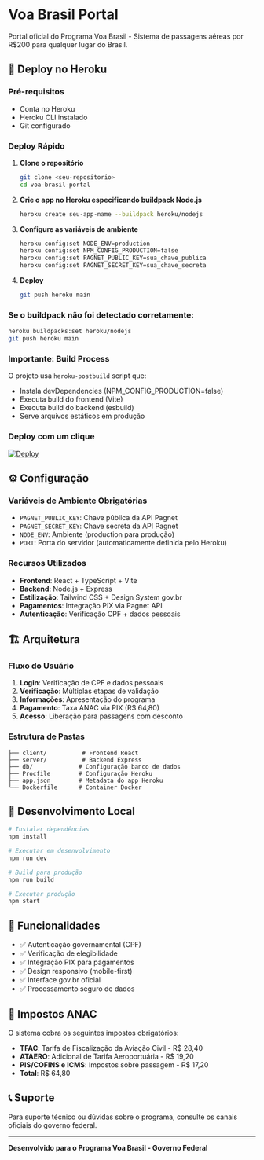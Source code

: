 # Voa Brasil Portal

Portal oficial do Programa Voa Brasil - Sistema de passagens aéreas por R$200 para qualquer lugar do Brasil.

## 🚀 Deploy no Heroku

### Pré-requisitos
- Conta no Heroku
- Heroku CLI instalado
- Git configurado

### Deploy Rápido
1. **Clone o repositório**
   ```bash
   git clone <seu-repositorio>
   cd voa-brasil-portal
   ```

2. **Crie o app no Heroku especificando buildpack Node.js**
   ```bash
   heroku create seu-app-name --buildpack heroku/nodejs
   ```

3. **Configure as variáveis de ambiente**
   ```bash
   heroku config:set NODE_ENV=production
   heroku config:set NPM_CONFIG_PRODUCTION=false
   heroku config:set PAGNET_PUBLIC_KEY=sua_chave_publica
   heroku config:set PAGNET_SECRET_KEY=sua_chave_secreta
   ```

4. **Deploy**
   ```bash
   git push heroku main
   ```

### Se o buildpack não foi detectado corretamente:
```bash
heroku buildpacks:set heroku/nodejs
git push heroku main
```

### Importante: Build Process
O projeto usa `heroku-postbuild` script que:
- Instala devDependencies (NPM_CONFIG_PRODUCTION=false)
- Executa build do frontend (Vite)
- Executa build do backend (esbuild)
- Serve arquivos estáticos em produção

### Deploy com um clique
[![Deploy](https://www.herokucdn.com/deploy/button.svg)](https://heroku.com/deploy)

## ⚙️ Configuração

### Variáveis de Ambiente Obrigatórias
- `PAGNET_PUBLIC_KEY`: Chave pública da API Pagnet
- `PAGNET_SECRET_KEY`: Chave secreta da API Pagnet
- `NODE_ENV`: Ambiente (production para produção)
- `PORT`: Porta do servidor (automaticamente definida pelo Heroku)

### Recursos Utilizados
- **Frontend**: React + TypeScript + Vite
- **Backend**: Node.js + Express
- **Estilização**: Tailwind CSS + Design System gov.br
- **Pagamentos**: Integração PIX via Pagnet API
- **Autenticação**: Verificação CPF + dados pessoais

## 🏗️ Arquitetura

### Fluxo do Usuário
1. **Login**: Verificação de CPF e dados pessoais
2. **Verificação**: Múltiplas etapas de validação
3. **Informações**: Apresentação do programa
4. **Pagamento**: Taxa ANAC via PIX (R$ 64,80)
5. **Acesso**: Liberação para passagens com desconto

### Estrutura de Pastas
```
├── client/          # Frontend React
├── server/          # Backend Express
├── db/             # Configuração banco de dados
├── Procfile        # Configuração Heroku
├── app.json        # Metadata do app Heroku
└── Dockerfile      # Container Docker
```

## 🔧 Desenvolvimento Local

```bash
# Instalar dependências
npm install

# Executar em desenvolvimento
npm run dev

# Build para produção
npm run build

# Executar produção
npm start
```

## 📱 Funcionalidades

- ✅ Autenticação governamental (CPF)
- ✅ Verificação de elegibilidade
- ✅ Integração PIX para pagamentos
- ✅ Design responsivo (mobile-first)
- ✅ Interface gov.br oficial
- ✅ Processamento seguro de dados

## 🎯 Impostos ANAC

O sistema cobra os seguintes impostos obrigatórios:
- **TFAC**: Tarifa de Fiscalização da Aviação Civil - R$ 28,40
- **ATAERO**: Adicional de Tarifa Aeroportuária - R$ 19,20
- **PIS/COFINS e ICMS**: Impostos sobre passagem - R$ 17,20
- **Total**: R$ 64,80

## 📞 Suporte

Para suporte técnico ou dúvidas sobre o programa, consulte os canais oficiais do governo federal.

---

**Desenvolvido para o Programa Voa Brasil - Governo Federal**
